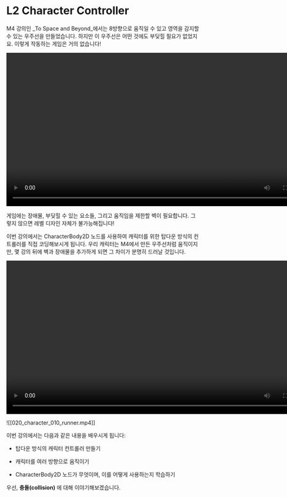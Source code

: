 # L2 Character Controller

M4 강의인 _To Space and Beyond_에서는 8방향으로 움직일 수 있고 영역을 감지할 수 있는 우주선을 만들었습니다.
하지만 이 우주선은 어떤 것에도 부딪힐 필요가 없었지요. 이렇게 작동하는 게임은 거의 없습니다!

<video controls width="800" preload="metadata" playsinline>
  <source src="/GDQUEST/2D/M9_Top_Down_Movement/L2_Character_Controller/videos/050_ship_with_steering 3.mp4" type="video/mp4">
  동영상을 보려면 브라우저가 video 태그를 지원해야 합니다.
</video>

게임에는 장애물, 부딪힐 수 있는 요소들, 그리고 움직임을 제한할 벽이 필요합니다. 그렇지 않으면 레벨 디자인 자체가 불가능해집니다!

이번 강의에서는 CharacterBody2D 노드를 사용하여 캐릭터를 위한 탑다운 방식의 컨트롤러를 직접 코딩해보시게 됩니다. 
우리 캐릭터는 M4에서 만든 우주선처럼 움직이지만, 몇 강의 뒤에 벽과 장애물을 추가하게 되면 그 차이가 분명히 드러날 것입니다.

<video controls width="800" preload="metadata" playsinline>
  <source src="/GDQUEST/2D/M9_Top_Down_Movement/L2_Character_Controller/videos/020_character_010_runner.mp4" type="video/mp4">
  동영상을 보려면 브라우저가 video 태그를 지원해야 합니다.
</video>

![[020_character_010_runner.mp4]]

이번 강의에서는 다음과 같은 내용을 배우시게 됩니다:

- 탑다운 방식의 캐릭터 컨트롤러 만들기
    
- 캐릭터를 여러 방향으로 움직이기
    
- CharacterBody2D 노드가 무엇이며, 이를 어떻게 사용하는지 학습하기
    
우선, **충돌(collision)** 에 대해 이야기해보겠습니다.


